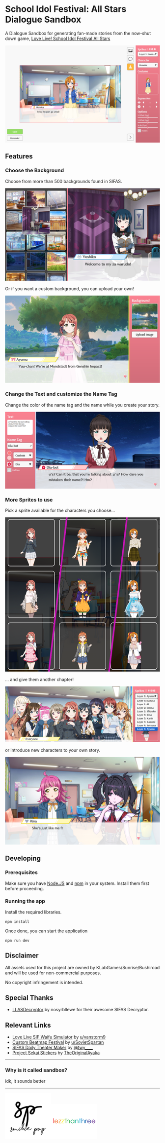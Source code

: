 # School Idol Festival: All Stars Dialogue Sandbox
A Dialogue Sandbox for generating fan-made stories from the now-shut down game, [Love Live! School Idol Festival All Stars](https://lovelive-as-global.com/)

![](./public/screenshot.png)

## Features
### Choose the Background
Choose from more than 500 backgrounds found in SIFAS.

![](./public/Preview-1.png)

Or if you want a custom background, you can upload your own!

![](./public/Preview-2.png)

### Change the Text and customize the Name Tag
Change the color of the name tag and the name while you create your story.

![](./public/Preview-3.png)

### More Sprites to use
Pick a sprite available for the characters you choose...

![](./public/Preview-5.png)

... and give them another chapter!

![](./public/Preview-4.png)

or introduce new characters to your own story.

[![](./public/Preview-6.png)](https://github.com/lezzthanthree/Needy-Streamer-Overload/)

## Developing
### Prerequisites
Make sure you have [Node.JS](https://nodejs.org/en) and [npm](https://www.npmjs.com/) in your system. Install them first before proceeding.  

### Running the app
Install the required libraries.
```
npm install
```
Once done, you can start the application
```
npm run dev
```

## Disclaimer
All assets used for this project are owned by KLabGames/Sunrise/Bushiroad and will be used for non-commercial purposes.

No copyright infringement is intended.

## Special Thanks
- [LLASDecryptor](https://github.com/nosyrbllewe/LLASDecryptor) by nosyrbllewe for their awesome SIFAS Decryptor.

## Relevant Links
- [Love Live SIF Waifu Simulator](https://llsif-waifu-sim.github.io/) by [u/vanstorm9](https://llsif-waifu-sim.github.io/)
- [Custom Beatmap Festival](https://www.reddit.com/r/CustomBeatmapFestival/) by [u/SovietSpartan](https://www.reddit.com/r/SchoolIdolFestival/comments/54uyaz/fan_made_custom_beatmap_festival_beatmap/)
- [SIFAS Daily Theater Maker](https://twy.name/LLAS/mainichi/) by [@twy____](https://twitter.com/twy____)
- [Project Sekai Stickers](https://st.ayaka.one/) by [TheOriginalAyaka](https://github.com/TheOriginalAyaka/sekai-stickers)

--- 
### Why is it called sandbox?
idk, it sounds better

---
[<img src="./public/sp.png" alt="smilie pop" width="150"/>](https://www.youtube.com/c/SmiliePop)[<img src="./public/lezzthanthree.png" alt="lezzthanthree" width="150"/>](https://reddit.com/user/lezzthanthree)